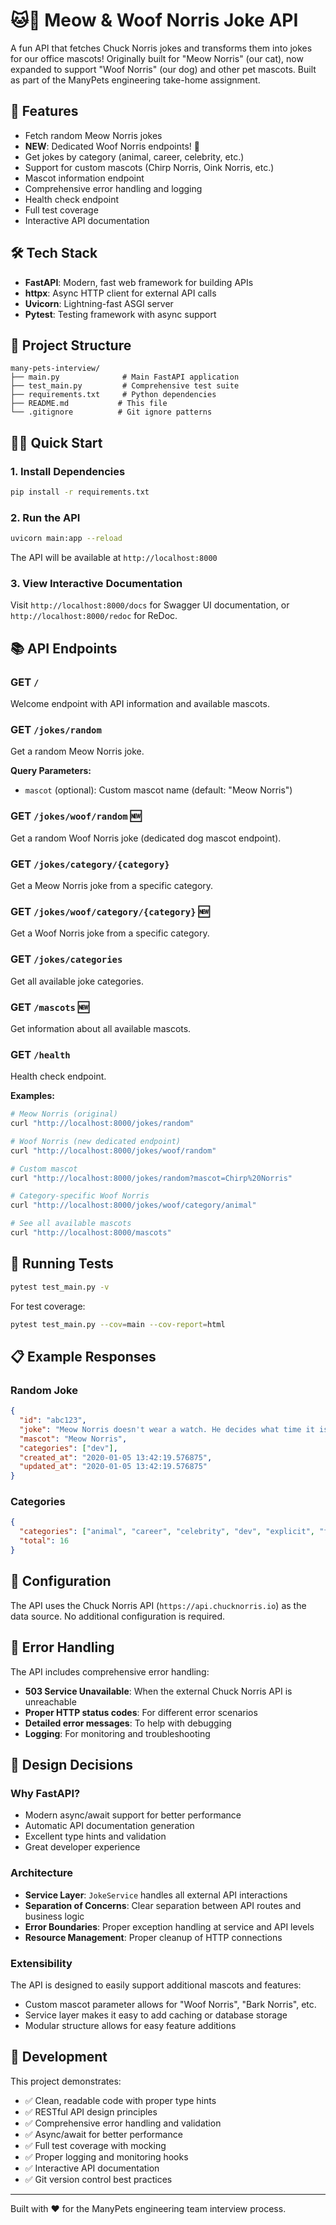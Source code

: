 # 🐱🐶 Meow & Woof Norris Joke API

A fun API that fetches Chuck Norris jokes and transforms them into jokes for our office mascots! Originally built for "Meow Norris" (our cat), now expanded to support "Woof Norris" (our dog) and other pet mascots. Built as part of the ManyPets engineering take-home assignment.

## 🚀 Features

- Fetch random Meow Norris jokes
- **NEW**: Dedicated Woof Norris endpoints! 🐶
- Get jokes by category (animal, career, celebrity, etc.)
- Support for custom mascots (Chirp Norris, Oink Norris, etc.)
- Mascot information endpoint
- Comprehensive error handling and logging
- Health check endpoint
- Full test coverage
- Interactive API documentation

## 🛠️ Tech Stack

- **FastAPI**: Modern, fast web framework for building APIs
- **httpx**: Async HTTP client for external API calls
- **Uvicorn**: Lightning-fast ASGI server
- **Pytest**: Testing framework with async support

## 📁 Project Structure

```
many-pets-interview/
├── main.py              # Main FastAPI application
├── test_main.py         # Comprehensive test suite
├── requirements.txt     # Python dependencies
├── README.md           # This file
└── .gitignore          # Git ignore patterns
```

## 🏃‍♂️ Quick Start

### 1. Install Dependencies

```bash
pip install -r requirements.txt
```

### 2. Run the API

```bash
uvicorn main:app --reload
```

The API will be available at `http://localhost:8000`

### 3. View Interactive Documentation

Visit `http://localhost:8000/docs` for Swagger UI documentation, or `http://localhost:8000/redoc` for ReDoc.

## 📚 API Endpoints

### GET `/`
Welcome endpoint with API information and available mascots.

### GET `/jokes/random`
Get a random Meow Norris joke.

**Query Parameters:**
- `mascot` (optional): Custom mascot name (default: "Meow Norris")

### GET `/jokes/woof/random` 🆕
Get a random Woof Norris joke (dedicated dog mascot endpoint).

### GET `/jokes/category/{category}`
Get a Meow Norris joke from a specific category.

### GET `/jokes/woof/category/{category}` 🆕  
Get a Woof Norris joke from a specific category.

### GET `/jokes/categories`
Get all available joke categories.

### GET `/mascots` 🆕
Get information about all available mascots.

### GET `/health`
Health check endpoint.

**Examples:**
```bash
# Meow Norris (original)
curl "http://localhost:8000/jokes/random"

# Woof Norris (new dedicated endpoint)
curl "http://localhost:8000/jokes/woof/random"

# Custom mascot
curl "http://localhost:8000/jokes/random?mascot=Chirp%20Norris"

# Category-specific Woof Norris
curl "http://localhost:8000/jokes/woof/category/animal"

# See all available mascots
curl "http://localhost:8000/mascots"
```

## 🧪 Running Tests

```bash
pytest test_main.py -v
```

For test coverage:
```bash
pytest test_main.py --cov=main --cov-report=html
```

## 📋 Example Responses

### Random Joke
```json
{
  "id": "abc123",
  "joke": "Meow Norris doesn't wear a watch. He decides what time it is.",
  "mascot": "Meow Norris",
  "categories": ["dev"],
  "created_at": "2020-01-05 13:42:19.576875",
  "updated_at": "2020-01-05 13:42:19.576875"
}
```

### Categories
```json
{
  "categories": ["animal", "career", "celebrity", "dev", "explicit", "fashion", "food", "history", "money", "movie", "music", "political", "religion", "science", "sport", "travel"],
  "total": 16
}
```

## 🔧 Configuration

The API uses the Chuck Norris API (`https://api.chucknorris.io`) as the data source. No additional configuration is required.

## 🚨 Error Handling

The API includes comprehensive error handling:

- **503 Service Unavailable**: When the external Chuck Norris API is unreachable
- **Proper HTTP status codes**: For different error scenarios
- **Detailed error messages**: To help with debugging
- **Logging**: For monitoring and troubleshooting

## 🎯 Design Decisions

### Why FastAPI?
- Modern async/await support for better performance
- Automatic API documentation generation
- Excellent type hints and validation
- Great developer experience

### Architecture
- **Service Layer**: `JokeService` handles all external API interactions
- **Separation of Concerns**: Clear separation between API routes and business logic
- **Error Boundaries**: Proper exception handling at service and API levels
- **Resource Management**: Proper cleanup of HTTP connections

### Extensibility
The API is designed to easily support additional mascots and features:
- Custom mascot parameter allows for "Woof Norris", "Bark Norris", etc.
- Service layer makes it easy to add caching or database storage
- Modular structure allows for easy feature additions

## 🤝 Development

This project demonstrates:
- ✅ Clean, readable code with proper type hints
- ✅ RESTful API design principles
- ✅ Comprehensive error handling and validation
- ✅ Async/await for better performance
- ✅ Full test coverage with mocking
- ✅ Proper logging and monitoring hooks
- ✅ Interactive API documentation
- ✅ Git version control best practices

---

Built with ❤️ for the ManyPets engineering team interview process.
